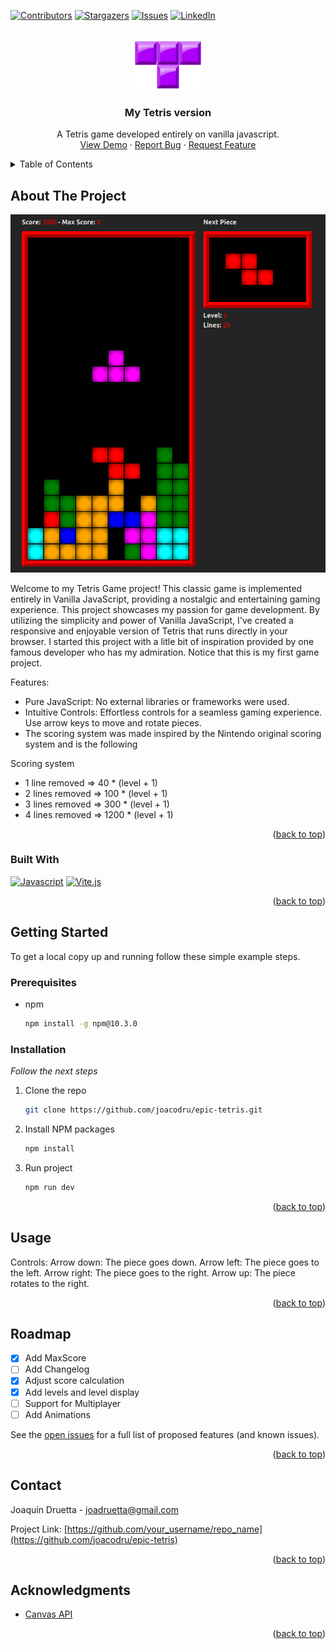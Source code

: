 <a name="readme-top"></a>
<!--
*** I'm using markdown "reference style" links for readability.
*** Reference links are enclosed in brackets [ ] instead of parentheses ( ).
*** See the bottom of this document for the declaration of the reference variables
*** for contributors-url, forks-url, etc. This is an optional, concise syntax you may use.
*** https://www.markdownguide.org/basic-syntax/#reference-style-links
-->
[![Contributors][contributors-shield]][contributors-url]
[![Stargazers][stars-shield]][stars-url]
[![Issues][issues-shield]][issues-url]
[![LinkedIn][linkedin-shield]][linkedin-url]



<!-- PROJECT LOGO -->
<br />
<div align="center">
    <img src="assets/tetris.png" alt="Logo" width="110" height="80">
  </a>

  <h3 align="center">My Tetris version</h3>

  <p align="center">
    A Tetris game developed entirely on vanilla javascript.
    <br />
    <a href="">View Demo</a>
    ·
    <a href="">Report Bug</a>
    ·
    <a href="">Request Feature</a>
  </p>
</div>



<!-- TABLE OF CONTENTS -->
<details>
  <summary>Table of Contents</summary>
  <ol>
    <li>
      <a href="#about-the-project">About The Project</a>
      <ul>
        <li><a href="#built-with">Built With</a></li>
      </ul>
    </li>
    <li>
      <a href="#getting-started">Getting Started</a>
      <ul>
        <li><a href="#prerequisites">Prerequisites</a></li>
        <li><a href="#installation">Installation</a></li>
      </ul>
    </li>
    <li><a href="#usage">Usage</a></li>
    <li><a href="#roadmap">Roadmap</a></li>
    <li><a href="#contact">Contact</a></li>
    <li><a href="#acknowledgments">Acknowledgments</a></li>
  </ol>
</details>


<!-- ABOUT THE PROJECT -->
## About The Project

[![Product Name Screen Shot][product-screenshot]](https://example.com)

Welcome to my Tetris Game project! This classic game is implemented entirely in Vanilla JavaScript, providing a nostalgic and entertaining gaming experience.
This project showcases my passion for game development. By utilizing the simplicity and power of Vanilla JavaScript, I've created a responsive and enjoyable version of Tetris that runs directly in your browser.
I started this project with a litle bit of inspiration provided by one famous developer who has my admiration. Notice that this is my first game project.

Features:
* Pure JavaScript: No external libraries or frameworks were used.
* Intuitive Controls: Effortless controls for a seamless gaming experience. Use arrow keys to move and rotate pieces.
* The scoring system was made inspired by the Nintendo original scoring system and is the following

Scoring system
- 1 line removed => 40 * (level + 1)
- 2 lines removed => 100 * (level + 1)
- 3 lines removed => 300 * (level + 1)
- 4 lines removed => 1200 * (level + 1)


<p align="right">(<a href="#readme-top">back to top</a>)</p>



### Built With


[![Javascript][Javascript]][Javascript-url]
[![Vite.js][Vite.js]][Vite-url]

<p align="right">(<a href="#readme-top">back to top</a>)</p>



<!-- GETTING STARTED -->
## Getting Started

To get a local copy up and running follow these simple example steps.

### Prerequisites

* npm
  ```sh
  npm install -g npm@10.3.0
  ```

### Installation

_Follow the next steps_

1. Clone the repo
   ```sh
   git clone https://github.com/joacodru/epic-tetris.git
   ```
2. Install NPM packages
   ```sh
   npm install
   ```
3. Run project
   ```sh
   npm run dev
   ```

<p align="right">(<a href="#readme-top">back to top</a>)</p>



<!-- USAGE EXAMPLES -->
## Usage

Controls:
<i class="fa-solid fa-arrow-down"></i> Arrow down: The piece goes down.
<i class="fa-solid fa-arrow-left"></i> Arrow left: The piece goes to the left.
<i class="fa-solid fa-arrow-right"></i> Arrow right: The piece goes to the right.
<i class="fa-solid fa-arrow-up"></i> Arrow up: The piece rotates to the right.

<p align="right">(<a href="#readme-top">back to top</a>)</p>



<!-- ROADMAP -->
## Roadmap

- [x] Add MaxScore
- [ ] Add Changelog
- [x] Adjust score calculation
- [x] Add levels and level display
- [ ] Support for Multiplayer
- [ ] Add Animations

See the [open issues](https://github.com/joacodru/epic-tetris/issues) for a full list of proposed features (and known issues).

<p align="right">(<a href="#readme-top">back to top</a>)</p>


<!-- CONTACT -->
## Contact

Joaquín Druetta - joadruetta@gmail.com

Project Link: [https://github.com/your_username/repo_name](https://github.com/joacodru/epic-tetris)

<p align="right">(<a href="#readme-top">back to top</a>)</p>

<!-- ACKNOWLEDGMENTS -->
## Acknowledgments

* [Canvas API](https://developer.mozilla.org/en-US/docs/Web/API/Canvas_API)

<p align="right">(<a href="#readme-top">back to top</a>)</p>

<!-- MARKDOWN LINKS & IMAGES -->
<!-- https://www.markdownguide.org/basic-syntax/#reference-style-links -->
[contributors-shield]: https://img.shields.io/github/contributors/joacodru/epic-tetris?style=for-the-badge
[contributors-url]: https://github.com/joacodru/epic-tetris/graphs/contributors
[stars-shield]: https://img.shields.io/github/stars/joacodru/epic-tetris?style=for-the-badge
[stars-url]: https://github.com/joacodru/epic-tetris/stargazers
[issues-shield]: https://img.shields.io/github/issues/joacodru/epic-tetris?style=for-the-badge
[issues-url]: https://github.com/joacodru/epic-tetris/issues
[linkedin-shield]: https://img.shields.io/badge/-LinkedIn-black.svg?style=for-the-badge&logo=linkedin&colorB=555
[linkedin-url]: https://www.linkedin.com/in/joaquin-druetta/
[product-screenshot]: assets/screenshot.png
[Javascript]: https://img.shields.io/badge/javascript-20232A?style=for-the-badge&logo=javascript&logoColor=#F7DF1E
[Javascript-url]: https://developer.mozilla.org/es/docs/Web/JavaScript
[Vite.js]: https://img.shields.io/badge/vite.js-20232A?style=for-the-badge&logo=vite&logoColor=##646CFF
[Vite-url]: https://vitejs.dev/
